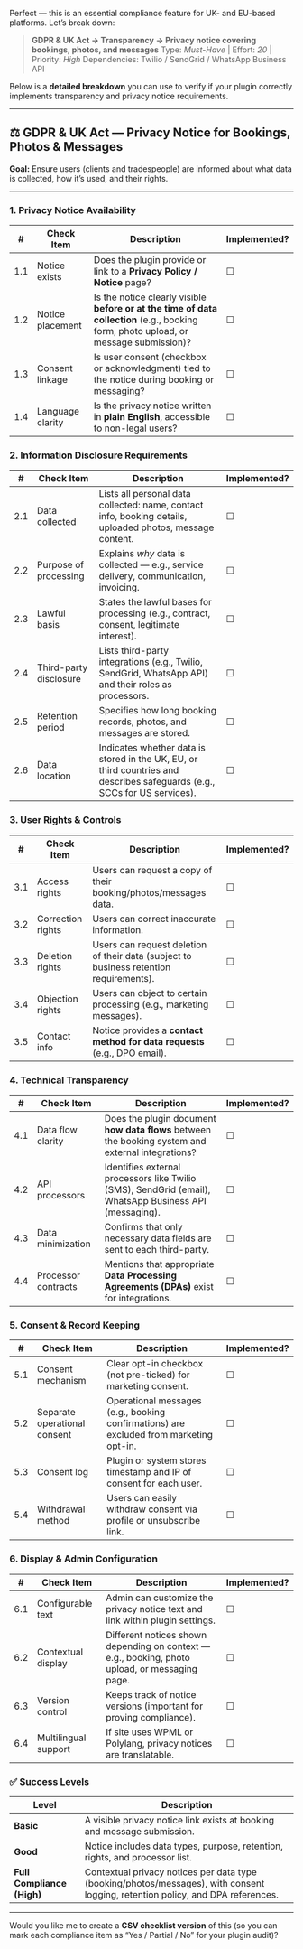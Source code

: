 Perfect — this is an essential compliance feature for UK- and EU-based platforms. Let’s break down:

> **GDPR & UK Act → Transparency → Privacy notice covering bookings, photos, and messages**
> Type: *Must-Have* | Effort: *20* | Priority: *High*
> Dependencies: Twilio / SendGrid / WhatsApp Business API

Below is a **detailed breakdown** you can use to verify if your plugin correctly implements transparency and privacy notice requirements.

---

## ⚖️ GDPR & UK Act — Privacy Notice for Bookings, Photos & Messages

**Goal:** Ensure users (clients and tradespeople) are informed about what data is collected, how it’s used, and their rights.

---

### **1. Privacy Notice Availability**

| #   | Check Item       | Description                                                                                                                           | Implemented? |
| --- | ---------------- | ------------------------------------------------------------------------------------------------------------------------------------- | ------------ |
| 1.1 | Notice exists    | Does the plugin provide or link to a **Privacy Policy / Notice** page?                                                                | ☐            |
| 1.2 | Notice placement | Is the notice clearly visible **before or at the time of data collection** (e.g., booking form, photo upload, or message submission)? | ☐            |
| 1.3 | Consent linkage  | Is user consent (checkbox or acknowledgment) tied to the notice during booking or messaging?                                          | ☐            |
| 1.4 | Language clarity | Is the privacy notice written in **plain English**, accessible to non-legal users?                                                    | ☐            |



### **2. Information Disclosure Requirements**

| #   | Check Item             | Description                                                                                                               | Implemented? |
| --- | ---------------------- | ------------------------------------------------------------------------------------------------------------------------- | ------------ |
| 2.1 | Data collected         | Lists all personal data collected: name, contact info, booking details, uploaded photos, message content.                 | ☐            |
| 2.2 | Purpose of processing  | Explains *why* data is collected — e.g., service delivery, communication, invoicing.                                      | ☐            |
| 2.3 | Lawful basis           | States the lawful bases for processing (e.g., contract, consent, legitimate interest).                                    | ☐            |
| 2.4 | Third-party disclosure | Lists third-party integrations (e.g., Twilio, SendGrid, WhatsApp API) and their roles as processors.                      | ☐            |
| 2.5 | Retention period       | Specifies how long booking records, photos, and messages are stored.                                                      | ☐            |
| 2.6 | Data location          | Indicates whether data is stored in the UK, EU, or third countries and describes safeguards (e.g., SCCs for US services). | ☐            |




### **3. User Rights & Controls**

| #   | Check Item        | Description                                                                            | Implemented? |
| --- | ----------------- | -------------------------------------------------------------------------------------- | ------------ |
| 3.1 | Access rights     | Users can request a copy of their booking/photos/messages data.                        | ☐            |
| 3.2 | Correction rights | Users can correct inaccurate information.                                              | ☐            |
| 3.3 | Deletion rights   | Users can request deletion of their data (subject to business retention requirements). | ☐            |
| 3.4 | Objection rights  | Users can object to certain processing (e.g., marketing messages).                     | ☐            |
| 3.5 | Contact info      | Notice provides a **contact method for data requests** (e.g., DPO email).              | ☐            |



### **4. Technical Transparency**

| #   | Check Item          | Description                                                                                            | Implemented? |
| --- | ------------------- | ------------------------------------------------------------------------------------------------------ | ------------ |
| 4.1 | Data flow clarity   | Does the plugin document **how data flows** between the booking system and external integrations?      | ☐            |
| 4.2 | API processors      | Identifies external processors like Twilio (SMS), SendGrid (email), WhatsApp Business API (messaging). | ☐            |
| 4.3 | Data minimization   | Confirms that only necessary data fields are sent to each third-party.                                 | ☐            |
| 4.4 | Processor contracts | Mentions that appropriate **Data Processing Agreements (DPAs)** exist for integrations.                | ☐            |



### **5. Consent & Record Keeping**

| #   | Check Item                   | Description                                                                            | Implemented? |
| --- | ---------------------------- | -------------------------------------------------------------------------------------- | ------------ |
| 5.1 | Consent mechanism            | Clear opt-in checkbox (not pre-ticked) for marketing consent.                          | ☐            |
| 5.2 | Separate operational consent | Operational messages (e.g., booking confirmations) are excluded from marketing opt-in. | ☐            |
| 5.3 | Consent log                  | Plugin or system stores timestamp and IP of consent for each user.                     | ☐            |
| 5.4 | Withdrawal method            | Users can easily withdraw consent via profile or unsubscribe link.                     | ☐            |



### **6. Display & Admin Configuration**

| #   | Check Item           | Description                                                                                    | Implemented? |
| --- | -------------------- | ---------------------------------------------------------------------------------------------- | ------------ |
| 6.1 | Configurable text    | Admin can customize the privacy notice text and link within plugin settings.                   | ☐            |
| 6.2 | Contextual display   | Different notices shown depending on context — e.g., booking, photo upload, or messaging page. | ☐            |
| 6.3 | Version control      | Keeps track of notice versions (important for proving compliance).                             | ☐            |
| 6.4 | Multilingual support | If site uses WPML or Polylang, privacy notices are translatable.                               | ☐            |


### ✅ **Success Levels**

| Level                      | Description                                                                                                                     |
| -------------------------- | ------------------------------------------------------------------------------------------------------------------------------- |
| **Basic**                  | A visible privacy notice link exists at booking and message submission.                                                         |
| **Good**                   | Notice includes data types, purpose, retention, rights, and processor list.                                                     |
| **Full Compliance (High)** | Contextual privacy notices per data type (booking/photos/messages), with consent logging, retention policy, and DPA references. |

---

Would you like me to create a **CSV checklist version** of this (so you can mark each compliance item as “Yes / Partial / No” for your plugin audit)?
